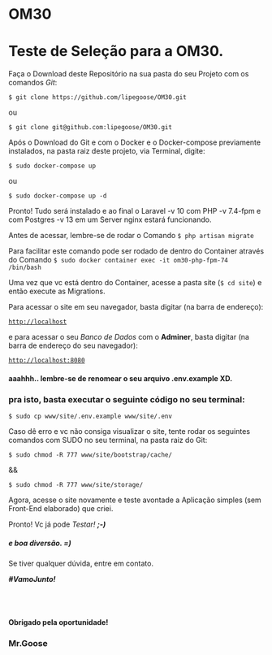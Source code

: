 # OM30
<h1>Teste de Seleção para a OM30.</h1>

<p>Faça o Download deste Repositório na sua pasta do seu Projeto com os comandos <i>Git</i>:</p>
<pre><code>$ git clone https://github.com/lipegoose/OM30.git</code></pre>
<p>ou</p>
<pre><code>$ git clone git@github.com:lipegoose/OM30.git</code></pre>
<p>Após o Download do Git e com o Docker e o Docker-compose previamente instalados, na pasta raiz deste projeto, via Terminal, digite:</p>
<pre><code>$ sudo docker-compose up</code></pre>
<p>ou</p>
<pre><code>$ sudo docker-compose up -d</code></pre>
<p>Pronto! Tudo será instalado e ao final o Laravel -v 10 com PHP -v 7.4-fpm e com Postgres -v 13 em um Server nginx estará funcionando.</p>
<p>Antes de acessar, lembre-se de rodar o Comando <code>$ php artisan migrate</code></p>
<p>Para facilitar este comando pode ser rodado de dentro do Container através do Comando <code>$ sudo docker container exec -it om30-php-fpm-74 /bin/bash</code></p>
<p>Uma vez que vc está dentro do Container, acesse a pasta site (<code>$ cd site</code>) e então execute as Migrations.</p>
<p>Para acessar o site em seu navegador, basta digitar (na barra de endereço):</p>
<pre><code><a target="_blanck" href="http://localhost">http://localhost</a></code></pre>
<p>e para acessar o seu <i>Banco de Dados</i> com o <b>Adminer</b>, basta digitar (na barra de endereço do seu navegador):</p>
<pre><code><a target="_blanck" href="http://localhost:8080">http://localhost:8080</a></code></pre>
<h4>aaahhh.. lembre-se de renomear o seu arquivo .env.example XD.</h4>
<h3>pra isto, basta executar o seguinte código no seu terminal:</h3>
<pre><code>$ sudo cp www/site/.env.example www/site/.env</code></pre>
<p>Caso dê erro e vc não consiga visualizar o site, tente rodar os seguintes comandos com SUDO no seu terminal, na pasta raiz do Git:</p>
<pre><code>$ sudo chmod -R 777 www/site/bootstrap/cache/</code></pre>
<p>&&</p>
<pre><code>$ sudo chmod -R 777 www/site/storage/</code></pre>
<p>Agora, acesse o site novamente e teste avontade a Aplicação simples (sem Front-End elaborado) que criei.</p>
<p>Pronto! Vc já pode <i>Testar! <b>;-)</b></i></p>
<h5>e boa diversão. =)</h5>
<p>Se tiver qualquer dúvida, entre em contato.</p>
<p><b><i>#VamoJunto!</i></b></p>
<br>
<br>
<h4>Obrigado pela oportunidade!</h4>
<h3>Mr.Goose</h3>
 